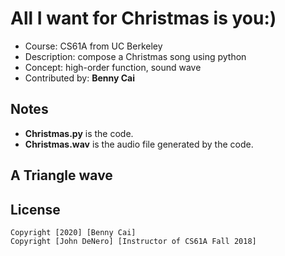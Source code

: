 # All I want for Christmas is you:)

- Course: CS61A from UC Berkeley
- Description: compose a Christmas song using python
- Concept: high-order function, sound wave
- Contributed by: **Benny Cai**

## Notes
- **Christmas.py** is the code.
- **Christmas.wav** is the audio file generated by the code.

## A Triangle wave


## License

    Copyright [2020] [Benny Cai]
    Copyright [John DeNero] [Instructor of CS61A Fall 2018]
